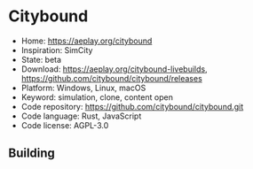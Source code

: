 # Citybound

- Home: https://aeplay.org/citybound
- Inspiration: SimCity
- State: beta
- Download: https://aeplay.org/citybound-livebuilds, https://github.com/citybound/citybound/releases
- Platform: Windows, Linux, macOS
- Keyword: simulation, clone, content open
- Code repository: https://github.com/citybound/citybound.git
- Code language: Rust, JavaScript
- Code license: AGPL-3.0

## Building
